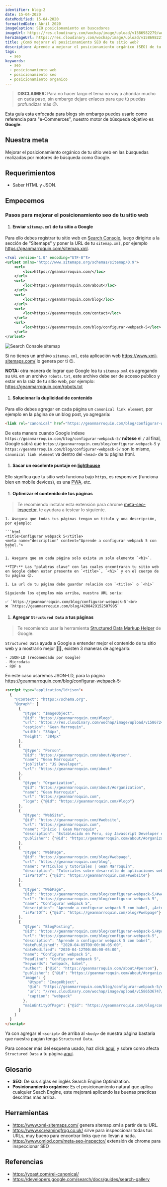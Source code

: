 ```yaml
---
identifier: blog-2
date: 15-04-2020
dateModified: 15-04-2020
formattedDate: Abril 2020
imageCaption: SEO posicionamiento en buscadores
imageUrl: https://res.cloudinary.com/wochap/image/upload/v1586982279/wochap/hero/seo.webp
heroImageUrl: https://res.cloudinary.com/wochap/image/upload/v1586982279/wochap/hero/seo.webp
title: ¿Comó mejorar el posicionamiento SEO de tu sitio web?
description: Aprende a mejorar el posicionamiento orgánico (SEO) de tu sitio web con las mejores practicas, ¡Hazlo ahora 😄!
tags:
  - seo
keywords:
  - seo
  - posicionamiento web
  - posicionamiento seo
  - posicionamiento organico
---
```


> **DISCLAIMER:** Para no hacer largo el tema no voy a ahondar mucho en cada paso, sin embargo dejare enlaces para que tú puedas profundizar más 😛.

Esta guía esta enfocada para blogs sin embargo puedes usarlo como referencia para "e-Commerces", nuestro motor de búsqueda objetivo es **Google**.

## Nuestra meta

Mejorar el posicionamiento orgánico de tu sitio web en las búsquedas realizadas por motores de búsqueda como Google.

## Requerimientos

- Saber HTML y JSON.

## Empecemos

### Pasos para mejorar el posicionamiento seo de tu sitio web

1. #### Enviar `sitemap.xml` de tu sitio a Google

Para ello debes registrar tu sitio web en [Search Console](https://search.google.com/search-console/about), luego dirigirte a la sección de "Sitemaps" y poner la URL de tu `sitemap.xml`, por ejemplo https://geanmarroquin.com/sitemap.xml.

```xml
<?xml version="1.0" encoding="UTF-8"?>
<urlset xmlns="http://www.sitemaps.org/schemas/sitemap/0.9">
    <url>
        <loc>https://geanmarroquin.com/</loc>
    </url>
    <url>
        <loc>https://geanmarroquin.com/about</loc>
    </url>
    <url>
        <loc>https://geanmarroquin.com/blog</loc>
    </url>
    <url>
        <loc>https://geanmarroquin.com/contact</loc>
    </url>
    <url>
        <loc>https://geanmarroquin.com/blog/configurar-webpack-5</loc>
    </url>
</urlset>
```

  <div class="c-markdown-image-full">
    <img src="//res.cloudinary.com/wochap/image/upload/v1586985036/wochap/body/search-console-sitemap.webp" alt="Search Console sitemap">
  </div>

Si no tienes un archivo `sitemap.xml`, esta aplicación web https://www.xml-sitemaps.com/ lo genera por ti 😉.

**NOTA:** otra manera de lograr que Google lea tu `sitemap.xml` es agregando su `URL` en un archivo `robots.txt`, este archivo debe ser de acceso publico y estar en la raíz de tu sitio web, por ejemplo: https://geanmarroquin.com/robots.txt

1. #### Solucionar la duplicidad de contenido

Para ello debes agregar en cada página un `canonical link element`, por ejemplo en la página de un blog post, yo agregaría:

```html
<link rel="canonical" href="https://geanmarroquin.com/blog/configurar-webpack-5" />
```

De esta manera cuando Google indexe `https://geanmarroquin.com/blog/configurar-webpack-5/` **nótese** el `/` al final, Google sabrá que `https://geanmarroquin.com/blog/configurar-webpack-5` y `https://geanmarroquin.com/blog/configurar-webpack-5/` son lo mismo, `canonical link element` va dentro del `<head>` de tu página html.

1. #### Sacar un excelente puntaje en [lighthouse](https://developers.google.com/web/tools/lighthouse/)

Ello significa que tu sitio web funciona bajo `https`, es responsive (funciona bien en mobile devices), es una [PWA](https://www.xataka.com/basics/que-es-una-aplicacion-web-progresiva-o-pwa), etc.

1. #### Optimizar el contenido de tus páginas

> Te recomiendo instalar esta extensión para chrome [meta-seo-inspector](https://www.omiod.com/meta-seo-inspector/), te ayudara a testear lo siguiente.

    1. Asegura que todas tus páginas tengan un titulo y una descripción, por ejemplo:

    ```html
    <title>Configurar webpack 5</title>
    <meta name="description" content="Aprende a configurar webpack 5 con babel.">
    ```

    1. Asegura que en cada página solo exista un solo elemento `<h1>`.

    **TIP:** Las "palabras clave" con las cuales encontraran tu sitio web en Google deben estar presente en `<title>`, `<h1>` y en el cuerpo de tu página 😉.

    1. La url de tu página debe guardar relación con `<title>` o `<h1>`

    Siguiendo los ejemplos más arriba, nuestra URL seria:

    ✅ `https://geanmarroquin.com/blog/configurar-webpack-5`<br>
    ❌ `https://geanmarroquin.com/blog/4208429152507995`

1. #### Agregar `Structured Data` a tus páginas

> Te recomiendo usar la herramienta [Structured Data Markup Helper](https://www.google.com/webmasters/markup-helper/u/0/) de Google.

`Structured Data` ayuda a Google a entender mejor el contenido de tu sitio web y a mostrarlo mejor 🌈🦄, existen 3 maneras de agregarlo:

    - JSON-LD (recomendado por Google)
    - Microdata
    - RDF a

En este caso usaremos JSON-LD, para la página https://geanmarroquin.com/blog/configurar-webpack-5:

```html
<script type="application/ld+json">
  {
    "@context": "https://schema.org",
    "@graph": [
      {
        "@type": "ImageObject",
        "@id": "https://geanmarroquin.com/#logo",
        "url": "https://res.cloudinary.com/wochap/image/upload/v1586724454/wochap/android-chrome-384x384.png",
        "caption": "Gean Marroquin",
        "width": "384px",
        "height": "384px"
      },
      {
        "@type": "Person",
        "@id": "https://geanmarroquin.com/about/#person",
        "name": "Gean Marroquin",
        "jobTitle": "JS Developer",
        "url": "https://geanmarroquin.com/about"
      },
      {
        "@type": "Organization",
        "@id": "https://geanmarroquin.com/about/#organization",
        "name": "Gean Marroquin",
        "url": "https://geanmarroquin.com",
        "logo": {"@id": "https://geanmarroquin.com/#logo"}
      },
      {
        "@type": "WebSite",
        "@id": "https://geanmarroquin.com/#website",
        "url": "https://geanmarroquin.com",
        "name": "Inicio | Gean Marroquin",
        "description": "Establecido en Peru, soy Javascript Developer enfocado en la creación de componentes escalables y reusables con vue y react, apasionado y autodidacta.",
        "publisher": {"@id": "https://geanmarroquin.com/about/#organization"}
      },
      {
        "@type": "WebPage",
        "@id": "https://geanmarroquin.com/blog/#webpage",
        "url": "https://geanmarroquin.com/blog",
        "name": "Artículos y tutoriales | Gean Marroquin",
        "description": "Tutoriales sobre desarrollo de aplicaciones web y mobile.",
        "isPartOf": {"@id": "https://geanmarroquin.com/#website"}
      },
      {
        "@type": "WebPage",
        "@id": "https://geanmarroquin.com/blog/configurar-webpack-5/#webpage",
        "url": "https://geanmarroquin.com/blog/configurar-webpack-5",
        "name": "Configurar webpack 5",
        "description": "Aprende a configurar webpack 5 con babel, ¡Actualizate Aquí Ahora!",
        "isPartOf": {"@id": "https://geanmarroquin.com/blog/#webpage"}
      },
      {
        "@type": "BlogPosting",
        "@id": "https://geanmarroquin.com/blog/configurar-webpack-5/#post",
        "url": "https://geanmarroquin.com/blog/configurar-webpack-5",
        "description": "Aprende a configurar webpack 5 con babel",
        "datePublished": "2020-04-09T00:00:00-05:00",
        "dateModified": "2020-04-12T00:00:00-05:00",
        "name": "Configurar webpack 5",
        "headline": "Configurar webpack 5",
        "keywords": "webpack, babel",
        "author": {"@id": "https://geanmarroquin.com/about/#person"},
        "publisher": {"@id": "https://geanmarroquin.com/about/#organization"},
        "image": {
          "@type": "ImageObject",
          "@id": "https://geanmarroquin.com/blog/configurar-webpack-5/#image",
          "url": "//res.cloudinary.com/wochap/image/upload/v1586536747/wochap/hero/configurando_webpack.png",
          "caption": "webpack"
        },
        "mainEntityOfPage": {"@id": "https://geanmarroquin.com/blog/configurar-webpack-5/#webpage"}
      }
    ]
  }
</script>
```

Ya con agregar el `<script>` de arriba al `<body>` de nuestra página bastaria que nuestra pagian tenga `Structured Data`.

Para conocer más del esquema usado, haz click [aquí](https://schema.org/docs/gs.html), y sobre como afecta `Structured Data` a tu página [aquí](https://developers.google.com/search/docs/guides/search-gallery).

<!--
#### 3. BONUS: Social media
-->

## Glosario

- **SEO**: De sus siglas en inglés Search Engine Optimization.
- **Posicionamiento orgánico**: Es el posicionamiento natural que aplica cualquier Seach Engine, este mejorará aplicando las buenas practicas descritas más arriba.

## Herramientas

- https://www.xml-sitemaps.com/ genera sitemap.xml a partir de tu URL.
- https://www.screamingfrog.co.uk/ sirve para inspeccionar todas tus URLs, muy bueno para encontrar links que no llevan a nada.
- https://www.omiod.com/meta-seo-inspector/ extensión de chrome para inspeccionar SEO

<!--
Agregar Breadcrumbs

FB usa Open Graph meta tags
herramienta para probar OG meta tags
https://smallseotools.com/open-graph-generator/

SEO Local con Google business
https://business.google.com/create?hl=en&gmbsrc=ww-ww-et-gs-z-gmb-s-z-h~pro-z-u

LINK BUILDING: que un blog agregue un link de tu sitio, y tu agregas un link a su facebook
https://www.google.com/alerts

Available Rich Results en Google
https://developers.google.com/search/docs/guides/search-gallery

---

Google Keyword Planner (requiere tarjeta)
https://ads.google.com/intl/es-419_co/home/tools/keyword-planner/

robots.txt generator
http://tools.seobook.com/robots-txt/generator

Google ORG admin
https://marketingplatform.google.com/home?authuser=0

Google Rich Results test BETA
https://search.google.com/test/rich-results

Google Structure Data test
https://search.google.com/structured-data/testing-tool

SEO auditoria de pago
https://seositecheckup.com/

-->

## Referencias

- https://yoast.com/rel-canonical/
- https://developers.google.com/search/docs/guides/search-gallery
